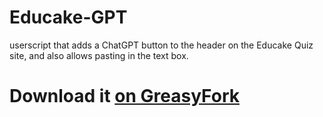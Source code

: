 # Educake-GPT
userscript that adds a ChatGPT button to the header on the Educake Quiz site, and also allows pasting in the text box.

# Download it [on GreasyFork](https://greasyfork.org/en/scripts/484846-educake-chatgpt-button-allow-pasting)
